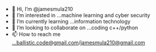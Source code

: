 - 👋 Hi, I’m @jamesmula210
- 👀 I’m interested in ...machine learning and cyber security
- 🌱 I’m currently learning ...information technology
- 💞️ I’m looking to collaborate on ...coding c++/python
- 📫 How to reach me ...ballistic.code@gmail.com/jamesmula210@gmail.com

<!---
jamesmula210/jamesmula210 is a ✨ special ✨ repository because its `README.md` (this file) appears on your GitHub profile.
You can click the Preview link to take a look at your changes.
--->
